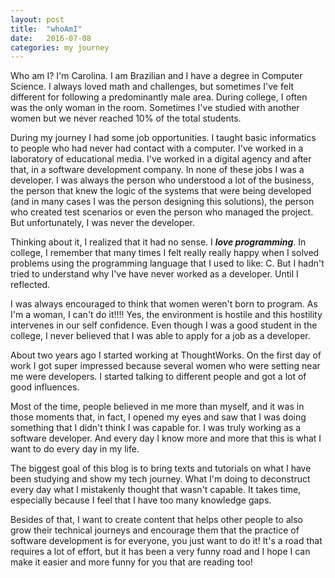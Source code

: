 ```yaml
---
layout: post
title:  "whoAmI"
date:   2016-07-08
categories: my journey
---
```

Who am I? I'm Carolina. I am Brazilian and I have a degree in Computer Science.
I always loved math and challenges, but sometimes I've felt different for
following a predominantly male area. During college, I often was the
only woman in the room. Sometimes I've studied with another women but we never
reached 10% of the total students.

During my journey I had some job opportunities. I taught basic informatics to
people who had never had contact with a computer. I've worked in a laboratory
of educational media. I've worked in a digital agency and after that, in a
software development company. In none of these jobs I was a developer. I was
always the person who understood a lot of the business, the person that knew
the logic of the systems that were being developed (and in many cases I was the
person designing this solutions), the person who created test scenarios or even
the person who managed the project. But unfortunately, I was never the
developer.

Thinking about it, I realized that it had no sense. I ***love programming***. In
college, I remember that many times I felt really really happy when I solved problems using the
programming language that I used to like: C. But I hadn't tried to understand
why I've have never worked as a developer. Until I reflected.

I was always encouraged to think that women weren't born to program. As I'm a
woman, I can't do it!!!! Yes, the environment is hostile and this
hostility intervenes in our self confidence. Even though I was a good student in the college, 
I never believed that I was able to apply for a job as a developer.

About two years ago I started working at ThoughtWorks. On the first day of work
I got super impressed because several women who were setting near me were
developers. I started talking to different people and got a lot of good
influences.

Most of the time, people believed in me more than myself, and it was in those
moments that, in fact, I opened my eyes and saw that I was doing something that
I didn't think I was capable for. I was truly working as a software developer. And
every day I know more and more that this is what I want to do every day in my life.

The biggest goal of this blog is to bring texts and tutorials on what I have
been studying and show my tech journey. What I'm doing to deconstruct every day
what I mistakenly thought that wasn't capable. It takes time, especially
because I feel that I have too many knowledge gaps.

Besides of that, I want to create content that helps other people to also grow
their technical journeys and encourage them that the practice of software
development is for everyone, you just want to do it! It's a road that requires
a lot of effort, but it has been a very funny road and I hope I can make it
easier and more funny for you that are reading too!
